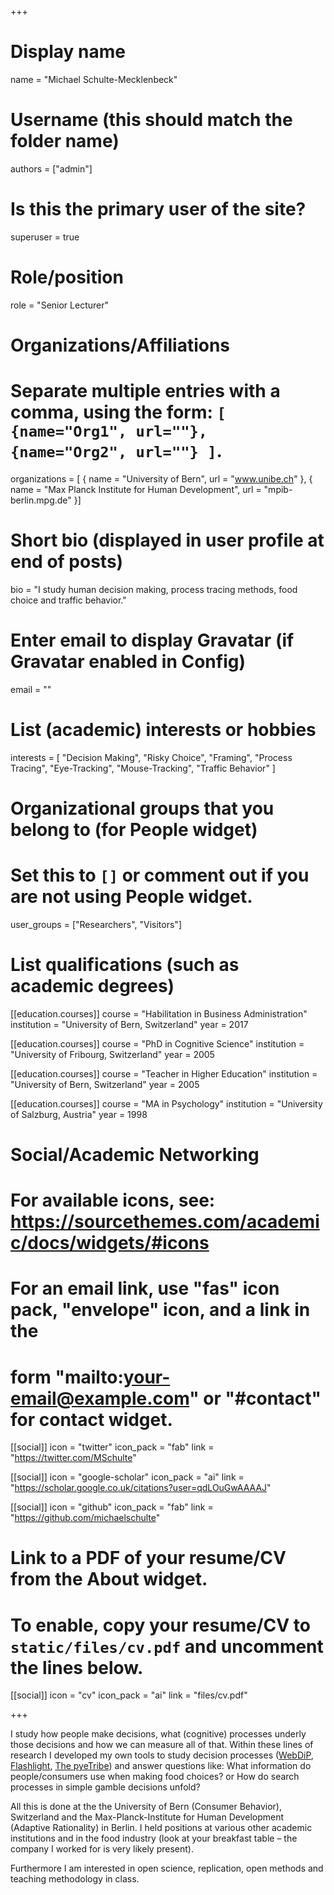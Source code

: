 +++
# Display name
name = "Michael Schulte-Mecklenbeck"

# Username (this should match the folder name)
authors = ["admin"]

# Is this the primary user of the site?
superuser = true

# Role/position
role = "Senior Lecturer"

# Organizations/Affiliations
#   Separate multiple entries with a comma, using the form: `[ {name="Org1", url=""}, {name="Org2", url=""} ]`.
organizations = [ { name = "University of Bern", url = "www.unibe.ch" },
                  { name = "Max Planck Institute for Human Development", url = "mpib-berlin.mpg.de" }]

# Short bio (displayed in user profile at end of posts)
bio = "I study human decision making, process tracing methods, food choice and traffic behavior."

# Enter email to display Gravatar (if Gravatar enabled in Config)
email = ""

# List (academic) interests or hobbies
interests = [
  "Decision Making",
  "Risky Choice",
  "Framing",
  "Process Tracing",
  "Eye-Tracking",
  "Mouse-Tracking",
  "Traffic Behavior"
]

# Organizational groups that you belong to (for People widget)
#   Set this to `[]` or comment out if you are not using People widget.
user_groups = ["Researchers", "Visitors"]

# List qualifications (such as academic degrees)
[[education.courses]]
  course = "Habilitation in Business Administration"
  institution = "University of Bern, Switzerland"
  year = 2017

[[education.courses]]
  course = "PhD in Cognitive Science"
  institution = "University of Fribourg, Switzerland"
  year = 2005

[[education.courses]]
  course = "Teacher in Higher Education"
  institution = "University of Bern, Switzerland"
  year = 2005

[[education.courses]]
  course = "MA in Psychology"
  institution = "University of Salzburg, Austria"
  year = 1998  

# Social/Academic Networking
# For available icons, see: https://sourcethemes.com/academic/docs/widgets/#icons
#   For an email link, use "fas" icon pack, "envelope" icon, and a link in the
#   form "mailto:your-email@example.com" or "#contact" for contact widget.

[[social]]
  icon = "twitter"
  icon_pack = "fab"
  link = "https://twitter.com/MSchulte"

[[social]]
  icon = "google-scholar"
  icon_pack = "ai"
  link = "https://scholar.google.co.uk/citations?user=qdLOuGwAAAAJ"

[[social]]
  icon = "github"
  icon_pack = "fab"
  link = "https://github.com/michaelschulte"

# Link to a PDF of your resume/CV from the About widget.
# To enable, copy your resume/CV to `static/files/cv.pdf` and uncomment the lines below.
[[social]]
   icon = "cv"
   icon_pack = "ai"
   link = "files/cv.pdf"

+++

I study how people make decisions, what (cognitive) processes underly those decisions and how we can measure all of that. Within these lines of research I developed my own tools to study decision processes ([WebDiP](https://github.com/michaelschulte/webdip), [Flashlight](https://github.com/michaelschulte/flashlight), [The pyeTribe](https://github.com/michaelschulte/ThePyeTribe)) and answer questions like: What information do people/consumers use when making food choices? or How do search processes in simple gamble decisions unfold?

All this  is done at the the University of Bern (Consumer Behavior), Switzerland and the Max-Planck-Institute for Human Development (Adaptive Rationality) in Berlin. I held positions at various other academic institutions and in the food industry (look at your breakfast table – the company I worked for is very likely present).

Furthermore I am interested in open science, replication, open methods and teaching methodology in class.
